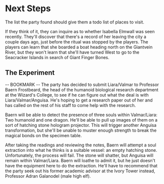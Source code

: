 # Next Steps
The list the party found should give them a todo list of places to visit.

If they think of it, they can inquire as to whether Isabella Elmwall was seen recently. They'll discover that there's a record of her leaving the city a couple days ago, just before the ritual was stopped by the players. The players can learn that she boarded a boat heading north on the Giantvein River, but they won't learn that she'll have turned West to go to the Seacracker Islands in search of Giant Finger Bones.

## The Experiment
-- BOOKMARK --
The party has decided to submit Liara/Valmar to Professor Baern Frostbeard, the head of the humanoid biological research department at the Wizard's College, to see if he can figure out what the deal is with Liara/Valmar/Anguisa. He's hoping to get a research paper out of her and has called on the rest of his staff to come help with the research.

Baern will be able to detect the presence of three souls within Valmar/Liara: Two humanoid and one dragon. He'll be able to pull up images of them on a sort of hatching stone hologram projector. This will trigger another Anguisa transformation, but she'll be unable to muster enough strength to break the magical bonds on the specimen table.

After taking the readings and reviewing the notes, Baern will attempt a soul extraction into what he thinks is a suitable vessel: an empty hatching stone. Unfortunately, the process will fail. The stone will shatter, but Anguisa will remain within Valmar/Liara. Baern will loathe to admit it, but he just doesn't have the equipment here to do the extraction. He'll have to recommend that the party seek out his former academic advisor at the Ivory Tower instead, Professor Adran Galanodel (male high elf).
